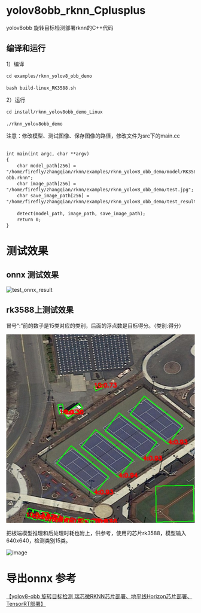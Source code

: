 # yolov8obb_rknn_Cplusplus
yolov8obb 旋转目标检测部署rknn的C++代码


## 编译和运行

1）编译

```
cd examples/rknn_yolov8_obb_demo

bash build-linux_RK3588.sh

```

2）运行

```
cd install/rknn_yolov8obb_demo_Linux

./rknn_yolov8obb_demo

```

注意：修改模型、测试图像、保存图像的路径，修改文件为src下的main.cc

```

int main(int argc, char **argv)
{
    char model_path[256] = "/home/firefly/zhangqian/rknn/examples/rknn_yolov8_obb_demo/model/RK3588/yyolov8n-obb.rknn";
    char image_path[256] = "/home/firefly/zhangqian/rknn/examples/rknn_yolov8_obb_demo/test.jpg";
    char save_image_path[256] = "/home/firefly/zhangqian/rknn/examples/rknn_yolov8_obb_demo/test_result.jpg";

    detect(model_path, image_path, save_image_path);
    return 0;
}
```


# 测试效果
## onnx 测试效果
![test_onnx_result](https://github.com/user-attachments/assets/cff5c466-7f16-4b4c-a518-0fce14ca1d1d)


## rk3588上测试效果

冒号“:”前的数子是15类对应的类别，后面的浮点数是目标得分。（类别:得分）

![images](https://github.com/cqu20160901/yolov8obb_rknn_Cplusplus/blob/main/examples/rknn_yolov8_obb_demo/test_result.jpg)

把板端模型推理和后处理时耗也附上，供参考，使用的芯片rk3588，模型输入640x640，检测类别15类。

![image](https://github.com/user-attachments/assets/d5fff943-460a-44c3-8397-db4abcbcf119)



# 导出onnx 参考

[【yolov8-obb 旋转目标检测 瑞芯微RKNN芯片部署、地平线Horizon芯片部署、TensorRT部署】](https://blog.csdn.net/zhangqian_1/article/details/139437315)



